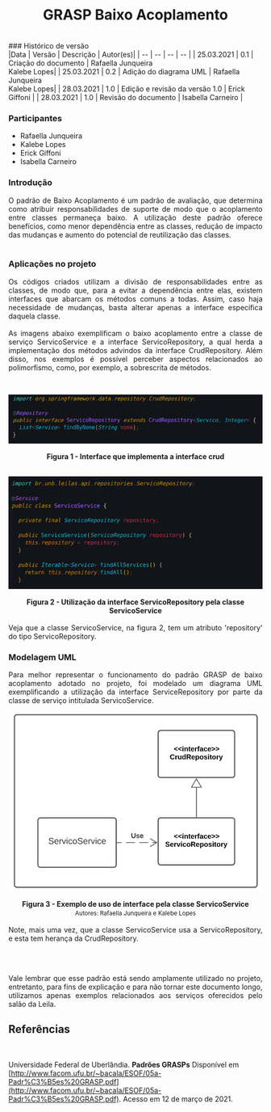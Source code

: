 # <center> GRASP Baixo Acoplamento
<br>
### Histórico de versão<br>
|Data | Versão | Descrição | Autor(es)|
| -- | -- | -- | -- |
| 25.03.2021 | 0.1 | Criação do documento | Rafaella Junqueira<br>Kalebe Lopes|
| 25.03.2021 | 0.2 | Adição do diagrama UML | Rafaella Junqueira<br>Kalebe Lopes|
| 28.03.2021 | 1.0 | Edição e revisão da versão 1.0 | Erick Giffoni |
| 28.03.2021 | 1.0 | Revisão do documento | Isabella Carneiro |


### Participantes

* Rafaella Junqueira
* Kalebe Lopes
* Erick Giffoni
* Isabella Carneiro

### Introdução
<div align="justify">

O padrão de Baixo Acoplamento é um padrão de avaliação, que determina como atribuir responsabilidades de suporte de modo que o acoplamento entre classes permaneça baixo. A utilização deste padrão oferece benefícios, como menor dependência entre as classes, redução de impacto das mudanças e aumento do potencial de reutilização das classes.
<br><br>

</div>

### Aplicações no projeto
<div align="justify">

Os códigos criados utilizam a divisão de responsabilidades entre as classes, de modo que, para a evitar a dependência entre elas, existem interfaces que abarcam os métodos comuns a todas. Assim, caso haja necessidade de mudanças, basta alterar apenas a interface específica daquela classe.
<br><br>
As imagens abaixo exemplificam o baixo acoplamento entre a classe de serviço ServicoService e a interface ServicoRepository, a qual herda a implementação dos métodos advindos da interface CrudRepository. Além disso, nos exemplos é possível perceber aspectos relacionados ao polimorfismo, como, por exemplo, a sobrescrita de métodos.
</div><br>


[<div align="center"><img src="../../img/padroes/servico-repository.png"></div>](../../img/padroes/servico-repository.png)
<figcaption align='center'>
    <b>Figura 1 - Interface que implementa a interface crud</b>
</figcaption>
<br>

[<div align="center"><img src="../../img/padroes/servico-interface.png"></div>](../../img/padroes/servico-interface.png)
<figcaption align='center'>
    <b>Figura 2 - Utilização da interface ServicoRepository pela classe ServicoService</b>
</figcaption>
<br>

<div align="justify">
Veja que a classe ServicoService, na figura 2, tem um atributo 'repository' do tipo ServicoRepository.
</div>

### Modelagem UML

<div align="justify">
Para melhor representar o funcionamento do padrão GRASP de baixo acoplamento adotado no projeto, foi modelado um diagrama UML exemplificando a utilização da interface ServiceRepository por parte da classe de serviço intitulada ServicoService.
</div>

[<div align="center"><img src="../../img/padroes/baixo-acoplamento.png"></div>](../../img/padroes/baixo-acoplamento.png)
<figcaption align='center'>
    <b>Figura 3 - Exemplo de uso de interface pela classe ServicoService</b>
    <br>
    <small>Autores: Rafaella Junqueira e Kalebe Lopes</small>
</figcaption>
<br>

<div align="justify">
Note, mais uma vez, que a classe ServicoService usa a ServicoRepository, e esta tem herança da CrudRepository.

<br><br>

Vale lembrar que esse padrão está sendo amplamente utilizado no projeto, entretanto, para fins de explicação e para não tornar este documento longo, utilizamos apenas exemplos relacionados aos serviços oferecidos pelo salão da Leila.
</div>

## Referências
<br>

Universidade Federal de Uberlândia. **Padrões GRASPs** Disponível em [http://www.facom.ufu.br/~bacala/ESOF/05a-Padr%C3%B5es%20GRASP.pdf](http://www.facom.ufu.br/~bacala/ESOF/05a-Padr%C3%B5es%20GRASP.pdf). Acesso em 12 de março de 2021.
